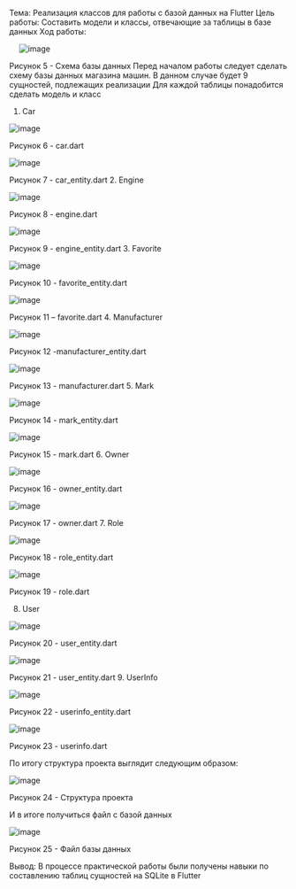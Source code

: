 Тема: Реализация классов для работы с базой данных на Flutter
Цель работы: 
Составить модели и классы, отвечающие за таблицы в базе данных
Ход работы:

 
 ![image](https://user-images.githubusercontent.com/92712690/200502220-f8f8746b-5061-44e7-9059-51fe3278b872.png)

Рисунок 5  - Схема базы данных
Перед началом работы следует сделать схему базы данных магазина машин. В данном случае будет 9 сущностей, подлежащих реализации
Для каждой таблицы понадобится сделать модель и класс
1.	Car

 ![image](https://user-images.githubusercontent.com/92712690/200502256-d17a4d53-1b3d-4f51-8e63-c384c88defec.png)

Рисунок 6 - car.dart

 ![image](https://user-images.githubusercontent.com/92712690/200502267-627493c4-43ed-426b-886f-029a7dc8598c.png)

Рисунок 7 - car_entity.dart
2.	 Engine

 ![image](https://user-images.githubusercontent.com/92712690/200502295-d5bd0e30-ae57-4aff-80de-46e28002488f.png)

Рисунок 8 - engine.dart

 ![image](https://user-images.githubusercontent.com/92712690/200502314-53a7998e-dcbf-4542-afe4-7217256a2698.png)

Рисунок 9 - engine_entity.dart
3.	 Favorite

 ![image](https://user-images.githubusercontent.com/92712690/200502349-436c945a-ea9f-4b37-a086-46b2db3e72ae.png)

Рисунок 10 - favorite_entity.dart

 ![image](https://user-images.githubusercontent.com/92712690/200502363-8e26f3e3-faee-4b26-a416-7a04a47eb225.png)

Рисунок 11 – favorite.dart
4.	 Manufacturer

 ![image](https://user-images.githubusercontent.com/92712690/200502376-b489b1f4-d154-472e-8986-6412f22f8926.png)

Рисунок 12 -manufacturer_entity.dart

 ![image](https://user-images.githubusercontent.com/92712690/200502389-70fe94e5-1071-472d-aafd-40f7be3123c8.png)

Рисунок 13 - manufacturer.dart
5.	 Mark

 ![image](https://user-images.githubusercontent.com/92712690/200502408-02998f4d-1982-4ff7-be7d-058146a26c34.png)

Рисунок 14 - mark_entity.dart

 ![image](https://user-images.githubusercontent.com/92712690/200502422-8f264628-592e-428a-88f5-e5c7a3491137.png)

Рисунок 15 - mark.dart
6.	 Owner

 ![image](https://user-images.githubusercontent.com/92712690/200502439-6e28c525-be7b-4674-93ce-1a715bd9f5a1.png)

Рисунок 16 - owner_entity.dart

 ![image](https://user-images.githubusercontent.com/92712690/200502446-05d33fc8-d5af-4502-8f69-61ccf58516f2.png)

Рисунок 17 - owner.dart
7.	  Role

 ![image](https://user-images.githubusercontent.com/92712690/200502463-113b4bab-ad7f-423e-acd1-8c71167dd1b9.png)

Рисунок 18 - role_entity.dart

 ![image](https://user-images.githubusercontent.com/92712690/200502470-92804810-76e9-452d-9aca-1af2ea64f8ca.png)

Рисунок 19 - role.dart

8.	  User

 ![image](https://user-images.githubusercontent.com/92712690/200502496-1476798f-2453-4f95-8cc4-92db3203de81.png)

Рисунок 20 - user_entity.dart

 ![image](https://user-images.githubusercontent.com/92712690/200502505-dace65f5-5855-48f6-a705-7934014448b6.png)

Рисунок 21 - user_entity.dart
9.	 UserInfo

![image](https://user-images.githubusercontent.com/92712690/200502516-a43c4da1-a446-4d90-aa22-aaf8837b7026.png)

 
Рисунок 22 - userinfo_entity.dart

 ![image](https://user-images.githubusercontent.com/92712690/200502529-d8268522-66f1-4118-9de0-37ba61833436.png)

Рисунок 23 - userinfo.dart


По итогу структура проекта выглядит следующим образом:

 ![image](https://user-images.githubusercontent.com/92712690/200502548-a7a85567-4ab5-47b2-9fc2-09c2726a69e1.png)

Рисунок 24 - Структура проекта

И в итоге получиться файл с базой данных

 ![image](https://user-images.githubusercontent.com/92712690/200502571-2d8e2dd1-36e0-4f74-a414-11c22fd730d0.png)

Рисунок 25 - Файл базы данных

Вывод: В процессе практической работы были получены навыки по составлению таблиц сущностей на SQLite в Flutter
